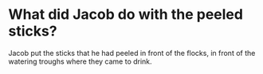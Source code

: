 # What did Jacob do with the peeled sticks?

Jacob put the sticks that he had peeled in front of the flocks, in front of the watering troughs where they came to drink.
